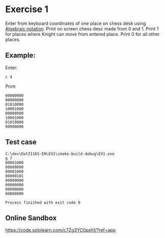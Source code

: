 # Exercise 1

Enter from keyboard coordinates of one place on chess desk using [Algebraic notation](https://en.wikipedia.org/wiki/Algebraic_notation_(chess)).
Print on screen chess desc made from 0 and 1. Print 1 for places where Knight can move from entered place. Print 0 for all other places.

## Example:

Enter: 
```
c 4
```
Print:
```text
00000000
00000000
01010000
10001000
00000000
10001000
01010000
00000000
```

## Test case

```text
C:\dev\DatZ1165-EN\EX1\cmake-build-debug\EX1.exe
g 7
00001000
00000000
00001000
00000101
00000000
00000000
00000000
00000000

Process finished with exit code 0
```

## Online Sandbox

https://code.sololearn.com/c7Zg3YC0pxh1/?ref=app

